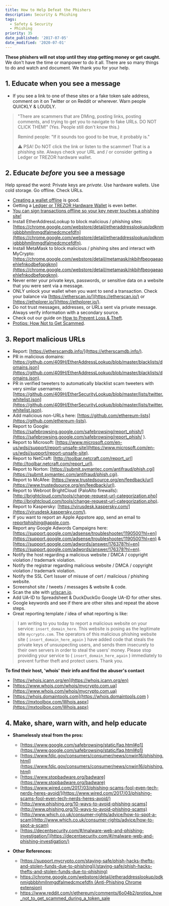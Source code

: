 ```yaml
---
title: How to Help Defeat the Phishers
description: Security & Phishing
tags:
  - Safety & Security
  - Phishing
priority: 35
date_published: '2017-07-05'
date_modified: '2020-07-01'
---
```


**These phishers will not stop until they stop getting money or get caught.** We don't have the time or manpower to do it all. There are so many things to do and watch and document. We thank you for your help.

## 1. Educate when you see a message

* If you see a link to one of these sites or a fake token sale address, comment on it on Twitter or on Reddit or wherever. Warn people QUICKLY & LOUDLY.

> "There are scammers that are DMing, posting links, posting comments, and trying to get you to navigate to fake URLs. DO NOT CLICK THEM!" (Yes. People still don't know this.)
>
> Remind people: "If it sounds too good to be true, it probably is."
>
> ⚠ PSA! Do NOT click the link or listen to the scammer! That is a phishing site. Always check your URL and / or consider getting a Ledger or TREZOR hardware wallet.

## 2. Educate *before* you see a message

Help spread the word: Private keys are *private*. Use hardware wallets. Use cold storage. Go offline. Check URLs.

* [Creating a wallet offline](/how-to/offline/how-to-run-mycrypto-offline-and-locally) is good.
* Getting a [Ledger or TREZOR Hardware Wallet](/staying-safe/hardware-wallet-recommendations) is even better.
* [You can sign transactions offline so your key never touches a phishing site!](/how-to/sending/how-to-make-an-offline-transaction)
* Install EtherAddressLookup to block malicious / phishing sites: [https://chrome.google.com/webstore/detail/etheraddresslookup/pdknmigbbbhmllnmgdfalmedcmcefdfn](https://chrome.google.com/webstore/detail/etheraddresslookup/pdknmigbbbhmllnmgdfalmedcmcefdfn).
* Install MetaMask to block malicious / phishing sites and interact with MyCrypto: [https://chrome.google.com/webstore/detail/metamask/nkbihfbeogaeaoehlefnkodbefgpgknn](https://chrome.google.com/webstore/detail/metamask/nkbihfbeogaeaoehlefnkodbefgpgknn).
* Never enter your private keys, passwords, or sensitive data on a website that you were sent via a message.
* ONLY unlock your wallet when you want to send a transaction. Check your balance via [https://etherscan.io/](https://etherscan.io/) or [https://ethplorer.io/](https://ethplorer.io/).
* Do not trust messages, addresses, or URLs sent via private message. Always verify information with a secondary source.
* Check out our guide on [How to Prevent Loss & Theft](/staying-safe/protecting-yourself-and-your-funds).
* [Protips: How Not to Get Scammed](/staying-safe/mycrypto-protips-how-not-to-get-scammed-during-ico).

## 3. Report malicious URLs

* Report: [https://etherscamdb.info/](https://etherscamdb.info/).
* PR in malicious domains: [https://github.com/409H/EtherAddressLookup/blob/master/blacklists/domains.json](https://github.com/409H/EtherAddressLookup/blob/master/blacklists/domains.json).
* PR in verified tweeters to automatically blacklist scam tweeters with very similar usernames: [https://github.com/409H/EtherSecurityLookup/blob/master/lists/twitter.whitelist.json](https://github.com/409H/EtherSecurityLookup/blob/master/lists/twitter.whitelist.json).
* Add malicious non-URLs here: [https://github.com/ethereum-lists](https://github.com/ethereum-lists).
* Report to Google: [https://safebrowsing.google.com/safebrowsing/report_phish/](https://safebrowsing.google.com/safebrowsing/report_phish/ ).
* Report to Microsoft: [https://www.microsoft.com/en-us/wdsi/support/report-unsafe-site](https://www.microsoft.com/en-us/wdsi/support/report-unsafe-site).
* Report to NetCraft: [http://toolbar.netcraft.com/report_url](http://toolbar.netcraft.com/report_url).
* Report to Norton: [https://submit.symantec.com/antifraud/phish.cgi](https://submit.symantec.com/antifraud/phish.cgi).
* Report to McAfee: [https://www.trustedsource.org/en/feedback/url](https://www.trustedsource.org/en/feedback/url).
* Report to Webroot BrightCloud (PaloAlto firewalls): [http://brightcloud.com/tools/change-request-url-categorization.php](http://brightcloud.com/tools/change-request-url-categorization.php).
* Report to Kaspersky: [https://virusdesk.kaspersky.com/](https://virusdesk.kaspersky.com/).
* If you want to report an Apple Appstore app, send an email to reportphishing@apple.com.
* Report any Google Adwords Campaigns here: [https://support.google.com/adsense/troubleshooter/1190500?hl=en](https://support.google.com/adsense/troubleshooter/1190500?hl=en) & [https://support.google.com/adwords/answer/176378?hl=en](https://support.google.com/adwords/answer/176378?hl=en).
* Notify the host regarding a malicious website / DMCA / copyright violation / trademark violation.
* Notify the registrar regarding malicious website / DMCA / copyright violation / trademark violation.
* Notify the SSL Cert Issuer of misuse of cert / malicious / phishing website.
* Screenshot site / tweets / messages & website & code.
* Scan the site with [urlscan.io](https://urlscan.io).
* Add UA-ID to Spreadsheet & DuckDuckGo Google UA-ID for other sites.
* Google keywords and see if there are other sites and repeat the above steps.
* Great reporting template / idea of what reporting is like:

> I am writing to you today to report a malicious website on your service: `insert_domain_here`. This website is posing as the legitimate site `mycrypto.com`. The operators of this malicious phishing website site ( `insert_domain_here_again` ) have added code that steals the private keys of unsuspecting users, and sends them insecurely to their own servers in order to steal the users' money. Please stop providing your service to ( `insert_domain_here_again` ) immediately to prevent further theft and protect users. Thank you.

**To find their host, 'whois' their info and find the abuser's contact**

* [https://whois.icann.org/en](https://whois.icann.org/en)
* [https://www.whois.com/whois/mycrypto.com.ua](https://www.whois.com/whois/mycrypto.com.ua)
* [https://whois.domaintools.com](https://whois.domaintools.com )
* [https://mxtoolbox.com/Whois.aspx](https://mxtoolbox.com/Whois.aspx)

## 4. Make, share, warn with, and help educate

* **Shamelessly steal from the pros:**
  * [https://www.google.com/safebrowsing/static/faq.html#q1](https://www.google.com/safebrowsing/static/faq.html#q1)
  * [https://www.fdic.gov/consumers/consumer/news/cnwin16/phishing.html](https://www.fdic.gov/consumers/consumer/news/cnwin16/phishing.html)
  * [https://www.stopbadware.org/badware](https://www.stopbadware.org/badware)
  * [https://www.wired.com/2017/03/phishing-scams-fool-even-tech-nerds-heres-avoid/](https://www.wired.com/2017/03/phishing-scams-fool-even-tech-nerds-heres-avoid/)
  * [http://www.phishing.org/10-ways-to-avoid-phishing-scams](http://www.phishing.org/10-ways-to-avoid-phishing-scams)
  * [http://www.which.co.uk/consumer-rights/advice/how-to-spot-a-scam](http://www.which.co.uk/consumer-rights/advice/how-to-spot-a-scam)
  * [https://decentsecurity.com/#/malware-web-and-phishing-investigation/](https://decentsecurity.com/#/malware-web-and-phishing-investigation/)

* **Other References:**
  * [https://support.mycrypto.com/staying-safe/phish-hacks-thefts-and-stolen-funds-due-to-phishing](/staying-safe/phish-hacks-thefts-and-stolen-funds-due-to-phishing)
  * [https://chrome.google.com/webstore/detail/etheraddresslookup/pdknmigbbbhmllnmgdfalmedcmcefdfn (Anti-Phishing Chrome extension)](https://chrome.google.com/webstore/detail/etheraddresslookup/pdknmigbbbhmllnmgdfalmedcmcefdfn)
  * <https://www.reddit.com/r/ethereum/comments/6o04b2/protips_how_not_to_get_scammed_during_a_token_sale>
